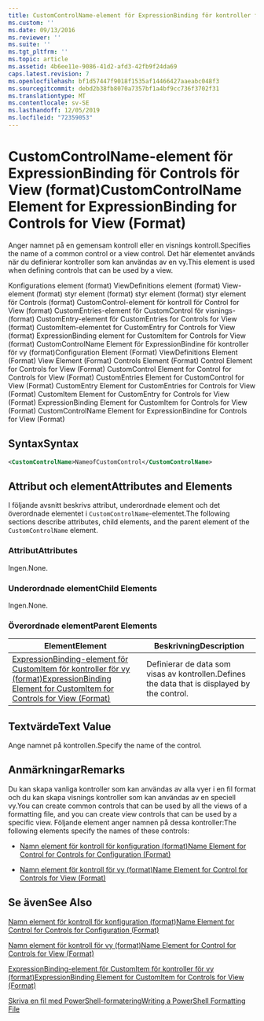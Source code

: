 ```yaml
---
title: CustomControlName-element för ExpressionBinding för kontroller för vy (format) | Microsoft Docs
ms.custom: ''
ms.date: 09/13/2016
ms.reviewer: ''
ms.suite: ''
ms.tgt_pltfrm: ''
ms.topic: article
ms.assetid: 4b6ee11e-9086-41d2-afd3-42fb9f24da69
caps.latest.revision: 7
ms.openlocfilehash: bf1d57447f9018f1535af14466427aaeabc048f3
ms.sourcegitcommit: debd2b38fb8070a7357bf1a4bf9cc736f3702f31
ms.translationtype: MT
ms.contentlocale: sv-SE
ms.lasthandoff: 12/05/2019
ms.locfileid: "72359053"
---
```

# <a name="customcontrolname-element-for-expressionbinding-for-controls-for-view-format"></a><span data-ttu-id="3d8f7-102">CustomControlName-element för ExpressionBinding för Controls för View (format)</span><span class="sxs-lookup"><span data-stu-id="3d8f7-102">CustomControlName Element for ExpressionBinding for Controls for View (Format)</span></span>

<span data-ttu-id="3d8f7-103">Anger namnet på en gemensam kontroll eller en visnings kontroll.</span><span class="sxs-lookup"><span data-stu-id="3d8f7-103">Specifies the name of a common control or a view control.</span></span> <span data-ttu-id="3d8f7-104">Det här elementet används när du definierar kontroller som kan användas av en vy.</span><span class="sxs-lookup"><span data-stu-id="3d8f7-104">This element is used when defining controls that can be used by a view.</span></span>

<span data-ttu-id="3d8f7-105">Konfigurations element (format) ViewDefinitions element (format) View-element (format) styr element (format) styr element (format) styr element för Controls (format) CustomControl-element för kontroll för Control for View (format) CustomEntries-element för CustomControl för visnings-(format) CustomEntry-element för CustomEntries for Controls for View (format) CustomItem-elementet for CustomEntry for Controls for View (format) ExpressionBinding element for CustomItem for Controls for View (format) CustomControlName Element för ExpressionBindine för kontroller för vy (format)</span><span class="sxs-lookup"><span data-stu-id="3d8f7-105">Configuration Element (Format) ViewDefinitions Element (Format) View Element (Format) Controls Element (Format) Control Element for Controls for View (Format) CustomControl Element for Control for Controls for View (Format) CustomEntries Element for CustomControl for View (Format) CustomEntry Element for CustomEntries for Controls for View (Format) CustomItem Element for CustomEntry for Controls for View (Format) ExpressionBinding Element for CustomItem for Controls for View (Format) CustomControlName Element for ExpressionBindine for Controls for View (Format)</span></span>

## <a name="syntax"></a><span data-ttu-id="3d8f7-106">Syntax</span><span class="sxs-lookup"><span data-stu-id="3d8f7-106">Syntax</span></span>

```xml
<CustomControlName>NameofCustomControl</CustomControlName>
```

## <a name="attributes-and-elements"></a><span data-ttu-id="3d8f7-107">Attribut och element</span><span class="sxs-lookup"><span data-stu-id="3d8f7-107">Attributes and Elements</span></span>

<span data-ttu-id="3d8f7-108">I följande avsnitt beskrivs attribut, underordnade element och det överordnade elementet i `CustomControlName`-elementet.</span><span class="sxs-lookup"><span data-stu-id="3d8f7-108">The following sections describe attributes, child elements, and the parent element of the `CustomControlName` element.</span></span>

### <a name="attributes"></a><span data-ttu-id="3d8f7-109">Attribut</span><span class="sxs-lookup"><span data-stu-id="3d8f7-109">Attributes</span></span>

<span data-ttu-id="3d8f7-110">Ingen.</span><span class="sxs-lookup"><span data-stu-id="3d8f7-110">None.</span></span>

### <a name="child-elements"></a><span data-ttu-id="3d8f7-111">Underordnade element</span><span class="sxs-lookup"><span data-stu-id="3d8f7-111">Child Elements</span></span>

<span data-ttu-id="3d8f7-112">Ingen.</span><span class="sxs-lookup"><span data-stu-id="3d8f7-112">None.</span></span>

### <a name="parent-elements"></a><span data-ttu-id="3d8f7-113">Överordnade element</span><span class="sxs-lookup"><span data-stu-id="3d8f7-113">Parent Elements</span></span>

|<span data-ttu-id="3d8f7-114">Element</span><span class="sxs-lookup"><span data-stu-id="3d8f7-114">Element</span></span>|<span data-ttu-id="3d8f7-115">Beskrivning</span><span class="sxs-lookup"><span data-stu-id="3d8f7-115">Description</span></span>|
|-------------|-----------------|
|[<span data-ttu-id="3d8f7-116">ExpressionBinding-element för CustomItem för kontroller för vy (format)</span><span class="sxs-lookup"><span data-stu-id="3d8f7-116">ExpressionBinding Element for CustomItem for Controls for View (Format)</span></span>](./expressionbinding-element-for-customitem-for-controls-for-view-format.md)|<span data-ttu-id="3d8f7-117">Definierar de data som visas av kontrollen.</span><span class="sxs-lookup"><span data-stu-id="3d8f7-117">Defines the data that is displayed by the control.</span></span>|

## <a name="text-value"></a><span data-ttu-id="3d8f7-118">Textvärde</span><span class="sxs-lookup"><span data-stu-id="3d8f7-118">Text Value</span></span>

<span data-ttu-id="3d8f7-119">Ange namnet på kontrollen.</span><span class="sxs-lookup"><span data-stu-id="3d8f7-119">Specify the name of the control.</span></span>

## <a name="remarks"></a><span data-ttu-id="3d8f7-120">Anmärkningar</span><span class="sxs-lookup"><span data-stu-id="3d8f7-120">Remarks</span></span>

<span data-ttu-id="3d8f7-121">Du kan skapa vanliga kontroller som kan användas av alla vyer i en fil format och du kan skapa visnings kontroller som kan användas av en speciell vy.</span><span class="sxs-lookup"><span data-stu-id="3d8f7-121">You can create common controls that can be used by all the views of a formatting file, and you can create view controls that can be used by a specific view.</span></span> <span data-ttu-id="3d8f7-122">Följande element anger namnen på dessa kontroller:</span><span class="sxs-lookup"><span data-stu-id="3d8f7-122">The following elements specify the names of these controls:</span></span>

- [<span data-ttu-id="3d8f7-123">Namn element för kontroll för konfiguration (format)</span><span class="sxs-lookup"><span data-stu-id="3d8f7-123">Name Element for Control for Controls for Configuration (Format)</span></span>](./name-element-for-control-for-controls-for-configuration-format.md)

- [<span data-ttu-id="3d8f7-124">Namn element för kontroll för vy (format)</span><span class="sxs-lookup"><span data-stu-id="3d8f7-124">Name Element for Control for Controls for View (Format)</span></span>](./name-element-for-control-for-controls-for-view-format.md)

## <a name="see-also"></a><span data-ttu-id="3d8f7-125">Se även</span><span class="sxs-lookup"><span data-stu-id="3d8f7-125">See Also</span></span>

[<span data-ttu-id="3d8f7-126">Namn element för kontroll för konfiguration (format)</span><span class="sxs-lookup"><span data-stu-id="3d8f7-126">Name Element for Control for Controls for Configuration (Format)</span></span>](./name-element-for-control-for-controls-for-configuration-format.md)

[<span data-ttu-id="3d8f7-127">Namn element för kontroll för vy (format)</span><span class="sxs-lookup"><span data-stu-id="3d8f7-127">Name Element for Control for Controls for View (Format)</span></span>](./name-element-for-control-for-controls-for-view-format.md)

[<span data-ttu-id="3d8f7-128">ExpressionBinding-element för CustomItem för kontroller för vy (format)</span><span class="sxs-lookup"><span data-stu-id="3d8f7-128">ExpressionBinding Element for CustomItem for Controls for View (Format)</span></span>](./expressionbinding-element-for-customitem-for-controls-for-view-format.md)

[<span data-ttu-id="3d8f7-129">Skriva en fil med PowerShell-formatering</span><span class="sxs-lookup"><span data-stu-id="3d8f7-129">Writing a PowerShell Formatting File</span></span>](./writing-a-powershell-formatting-file.md)
